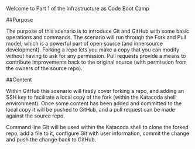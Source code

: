 Welcome to Part 1 of the Infrastructure as Code Boot Camp

##Purpose

The purpose of this scenario is to introduce Git and GitHub with some basic operations and commands. The scenario will run through the Fork and Pull model, which is a powerful part of open source (and innersource development). Forking a repo lets you make a copy that you can modify without having to ask for any permission. Pull requests provide a means to contribute improvements back to the original source (with permission from the owners of the source repo).

##Content

Within GitHub this scenario will firstly cover forking a repo, and adding an SSH key to facilitate a local copy of the fork (within the Katacoda shell environment). Once some content has been added and committed to the local copy it will be pushed to GitHub, and a pull request can be made against the source repo.

Command line Git will be used within the Katacoda shell to clone the forked repo, add a file to it, configure Git with user information, commit the change and push the change back to GitHub.
